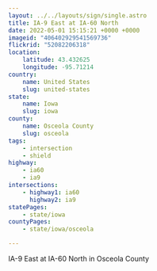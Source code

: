 ```yaml
---
layout: ../../layouts/sign/single.astro
title: IA-9 East at IA-60 North
date: 2022-05-01 15:15:21 +0000 +0000
imageid: "406402929541569736"
flickrid: "52082206318"
location:
    latitude: 43.432625
    longitude: -95.71214
country:
    name: United States
    slug: united-states
state:
    name: Iowa
    slug: iowa
county:
    name: Osceola County
    slug: osceola
tags:
    - intersection
    - shield
highway:
    - ia60
    - ia9
intersections:
    - highway1: ia60
      highway2: ia9
statePages:
    - state/iowa
countyPages:
    - state/iowa/osceola

---
```

IA-9 East at IA-60 North in Osceola County